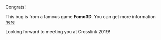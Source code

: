 Congrats!

This bug is from a famous game **Fomo3D**.
You can get more information [here](https://hackernoon.com/a-comprehensive-solution-to-bugs-in-fomo3d-like-games-ab3b054f3cc5)

Looking forward to meeting you at Crosslink 2019!